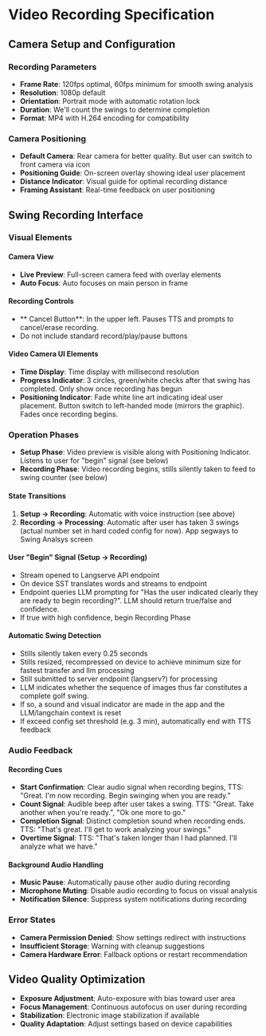 # Video Recording Specification

## Camera Setup and Configuration

### Recording Parameters
- **Frame Rate**: 120fps optimal, 60fps minimum for smooth swing analysis
- **Resolution**: 1080p default
- **Orientation**: Portrait mode with automatic rotation lock
- **Duration**: We'll count the swings to determine completion
- **Format**: MP4 with H.264 encoding for compatibility

### Camera Positioning
- **Default Camera**: Rear camera for better quality. But user can switch to front camera via icon
- **Positioning Guide**: On-screen overlay showing ideal user placement
- **Distance Indicator**: Visual guide for optimal recording distance
- **Framing Assistant**: Real-time feedback on user positioning


## Swing Recording Interface

### Visual Elements

#### Camera View
- **Live Preview**: Full-screen camera feed with overlay elements
- **Auto Focus**: Auto focuses on main person in frame

#### Recording Controls
- ** Cancel Button**: In the upper left. Pauses TTS and prompts to cancel/erase recording.
- Do not include standard record/play/pause buttons

#### Video Camera UI Elements
- **Time Display**: Time display with millisecond resolution
- **Progress Indicator**: 3 circles, green/white checks after that swing has completed. Only show once recording has begun
- **Positioning Indicator**: Fade white line art indicating ideal user placement. Button switch to left-handed mode (mirrors the graphic). Fades once recording begins.



### Operation Phases

- **Setup Phase**: Video preview is visible along with Positioning Indicator. Listens to user for "begin" signal (see below)
- **Recording Phase**: Video recording begins, stills silently taken to feed to swing counter (see below)


#### State Transitions
1. **Setup → Recording**: Automatic with voice instruction (see above)
2. **Recording → Processing**: Automatic after user has taken 3 swings (actual number set in hard coded config for now). App segways to Swing Analsys screen


#### User "Begin" Signal (Setup → Recording)
- Stream opened to Langserve API endpoint
- On device SST translates words and streams to endpoint
- Endpoint queries LLM prompting for "Has the user indicated clearly they are ready to begin recording?". LLM should return true/false and confidence.
- If true with high confidence, begin Recording Phase


#### Automatic Swing Detection
- Stills silently taken every 0.25 seconds
- Stills resized, recompressed on device to achieve minimum size for fastest transfer and llm processing
- Still submitted to server endpoint (langserv?) for processing
- LLM indicates whether the sequence of images thus far constitutes a complete golf swing.
- If so, a sound and visual indicator are made in the app and the LLM/langchain context is reset 
- If exceed config set threshold (e.g. 3 min), automatically end with TTS feedback

### Audio Feedback

#### Recording Cues
- **Start Confirmation**: Clear audio signal when recording begins, TTS: "Great. I'm now recording. Begin swinging when you are ready."
- **Count Signal**: Audible beep after user takes a swing. TTS: "Great. Take another when you're ready.",  "Ok one more to go."
- **Completion Signal**: Distinct completion sound when recording ends. TTS: "That's great. I'll get to work analyzing your swings."
- **Overtime Signal**: TTS: "That's taken longer than I had planned. I'll analyze what we have."

#### Background Audio Handling
- **Music Pause**: Automatically pause other audio during recording
- **Microphone Muting**: Disable audio recording to focus on visual analysis
- **Notification Silence**: Suppress system notifications during recording


### Error States
- **Camera Permission Denied**: Show settings redirect with instructions
- **Insufficient Storage**: Warning with cleanup suggestions
- **Camera Hardware Error**: Fallback options or restart recommendation

## Video Quality Optimization

- **Exposure Adjustment**: Auto-exposure with bias toward user area
- **Focus Management**: Continuous autofocus on user during recording
- **Stabilization**: Electronic image stabilization if available
- **Quality Adaptation**: Adjust settings based on device capabilities


